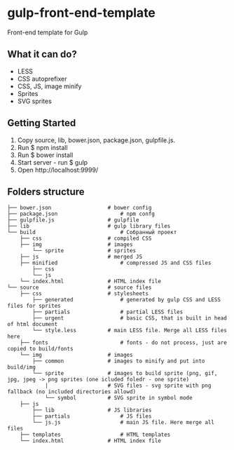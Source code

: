 # gulp-front-end-template
Front-end template for Gulp

## What it can do?
- LESS
- CSS autoprefixer
- CSS, JS, image minify
- Sprites
- SVG sprites

## Getting Started
1. Copy source, lib, bower.json, package.json, gulpfile.js.
2. Run
	$ npm install
3. Run 
	$ bower install
4. Start server - run 
	$ gulp
5. Open http://localhost:9999/

## Folders structure
```
├── bower.json					# bower config
├── package.json					# npm confg
├── gulpfile.js					# gulpfile
├── lib							# gulp library files
└── build							# Собранный проект
	├── css						# compiled CSS
	├── img						# images
		└── sprite				# sprites
	├── js						# merged JS
	├── minified					# compressed JS and CSS files
		├── css
		└── js
	└── index.html				# HTML index file
└── source						# source files
	├── css						# stylesheets
		├── generated				# generated by gulp CSS and LESS files for sprites
		├── partials				# partial LESS files
		├── urgent					# basic CSS, that is built in head of html document
		└── style.less			# main LESS file. Merge all LESS files here
	├── fonts						# fonts - do not process, just are copied to build/fonts
	└── img						# images
		├── common				# images to minify and put into build/img
		└── sprite				# images to build sprite (png, gif, jpg, jpeg -> png sprites (one icluded foledr - one sprite)
			|					# SVG files - svg sprite with png fallback (no included directories allowd)
			└── symbol			# SVG sprite in symbol mode
	├── js
		├── lib					# JS libraries
		├── partials				# JS files
		└── js.js					# main JS file. Here merge all files
	├── templates					# HTML templates
	└── index.html				# HTML index file
```
